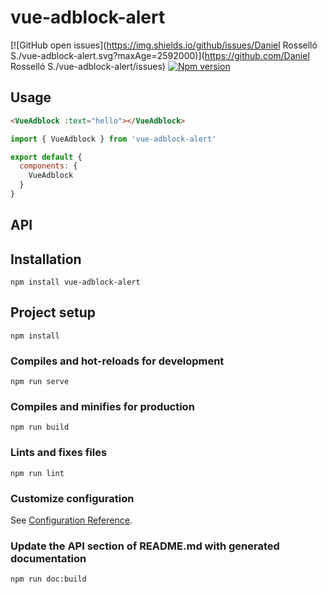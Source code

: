 
# vue-adblock-alert
[![GitHub open issues](https://img.shields.io/github/issues/Daniel Rosselló S./vue-adblock-alert.svg?maxAge=2592000)](https://github.com/Daniel Rosselló S./vue-adblock-alert/issues)
[![Npm version](https://img.shields.io/npm/v/vue-adblock-alert.svg?maxAge=2592000)](https://www.npmjs.com/package/vue-adblock-alert)

## Usage
```HTML
<VueAdblock :text="hello"></VueAdblock>
```
```javascript
import { VueAdblock } from 'vue-adblock-alert'

export default {
  components: {
    VueAdblock
  }
}
```
## API

## Installation
```
npm install vue-adblock-alert
```

## Project setup
```
npm install
```

### Compiles and hot-reloads for development
```
npm run serve
```

### Compiles and minifies for production
```
npm run build
```

### Lints and fixes files
```
npm run lint
```

### Customize configuration
See [Configuration Reference](https://cli.vuejs.org/config/).

### Update the API section of README.md with generated documentation
```
npm run doc:build
```
